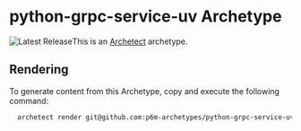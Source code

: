 # python-grpc-service-uv Archetype

![Latest Release](https://img.shields.io/github/v/release/p6m-archetypes/python-grpc-service-uv.archetype?style=flat-square&label=Latest%20Release&color=blue)This is an [Archetect](https://archetect.github.io/) archetype.

## Rendering

To generate content from this Archetype, copy and execute the following command:

```sh
  archetect render git@github.com:p6m-archetypes/python-grpc-service-uv.archetype.git#v1
```